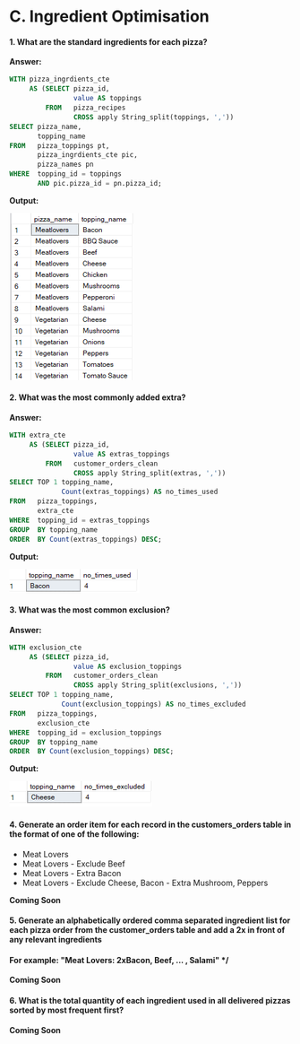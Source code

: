 # C. Ingredient Optimisation #

#### 1. What are the standard ingredients for each pizza?

**Answer:**

````sql
WITH pizza_ingrdients_cte
     AS (SELECT pizza_id,
                value AS toppings
         FROM   pizza_recipes
                CROSS apply String_split(toppings, ','))
SELECT pizza_name,
       topping_name
FROM   pizza_toppings pt,
       pizza_ingrdients_cte pic,
       pizza_names pn
WHERE  topping_id = toppings
       AND pic.pizza_id = pn.pizza_id; 
````

**Output:**

![My Image](C.images/sol1.png)

#### 2. What was the most commonly added extra?

**Answer:**

````sql
WITH extra_cte
     AS (SELECT pizza_id,
                value AS extras_toppings
         FROM   customer_orders_clean
                CROSS apply String_split(extras, ','))
SELECT TOP 1 topping_name,
             Count(extras_toppings) AS no_times_used
FROM   pizza_toppings,
       extra_cte
WHERE  topping_id = extras_toppings
GROUP  BY topping_name
ORDER  BY Count(extras_toppings) DESC; 
````

**Output:**

![My Image](C.images/sol2.png)

#### 3. What was the most common exclusion?

**Answer:**

````sql
WITH exclusion_cte
     AS (SELECT pizza_id,
                value AS exclusion_toppings
         FROM   customer_orders_clean
                CROSS apply String_split(exclusions, ','))
SELECT TOP 1 topping_name,
             Count(exclusion_toppings) AS no_times_excluded
FROM   pizza_toppings,
       exclusion_cte
WHERE  topping_id = exclusion_toppings
GROUP  BY topping_name
ORDER  BY Count(exclusion_toppings) DESC; 
````

**Output:**

![My Image](C.images/sol3.png)

#### 4. Generate an order item for each record in the customers_orders table in the format of one of the following:
- Meat Lovers
- Meat Lovers - Exclude Beef
- Meat Lovers - Extra Bacon
- Meat Lovers - Exclude Cheese, Bacon - Extra Mushroom, Peppers

**Coming Soon**


#### 5. Generate an alphabetically ordered comma separated ingredient list for each pizza order from the customer_orders table and add a 2x in front of any relevant ingredients
#### For example: "Meat Lovers: 2xBacon, Beef, ... , Salami" */ ####

**Coming Soon**


#### 6. What is the total quantity of each ingredient used in all delivered pizzas sorted by most frequent first?

**Coming Soon**

